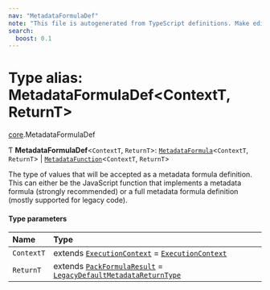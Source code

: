 ```yaml
---
nav: "MetadataFormulaDef"
note: "This file is autogenerated from TypeScript definitions. Make edits to the comments in the TypeScript file and then run `make docs` to regenerate this file."
search:
  boost: 0.1
---
```

# Type alias: MetadataFormulaDef<ContextT, ReturnT\>

[core](../modules/core.md).MetadataFormulaDef

Ƭ **MetadataFormulaDef**<`ContextT`, `ReturnT`\>: [`MetadataFormula`](core.MetadataFormula.md)<`ContextT`, `ReturnT`\> \| [`MetadataFunction`](core.MetadataFunction.md)<`ContextT`, `ReturnT`\>

The type of values that will be accepted as a metadata formula definition. This can either
be the JavaScript function that implements a metadata formula (strongly recommended)
or a full metadata formula definition (mostly supported for legacy code).

#### Type parameters

| Name | Type |
| :------ | :------ |
| `ContextT` | extends [`ExecutionContext`](../interfaces/core.ExecutionContext.md) = [`ExecutionContext`](../interfaces/core.ExecutionContext.md) |
| `ReturnT` | extends [`PackFormulaResult`](core.PackFormulaResult.md) = [`LegacyDefaultMetadataReturnType`](core.LegacyDefaultMetadataReturnType.md) |
